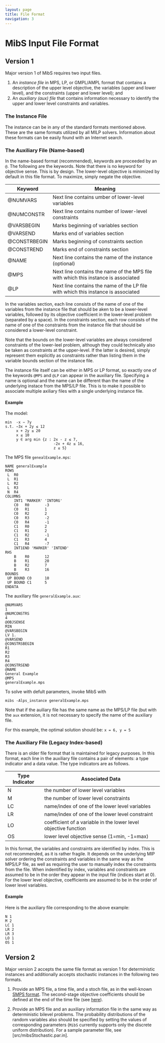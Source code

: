 ```yaml
---
layout: page
title: File Format
navigation: 3
---
```


# MibS Input File Format

## Version 1

Major version 1 of MibS requires two input files.
 1. An _instance file_ in MPS, LP, or GMPL/AMPL format that contains a
 description of the upper level objective, the variables (upper and lower
 level), and the constraints (upper and lower level); and 
 2. An _auxiliary (aux) file_ that contains information necessary to
 identify the upper and lower level constraints and variables.

### The Instance File

The instance can be in any of the standard formats mentioned above. These are
the same formats utilized by all MILP solvers. Information about these formats
can be easily found with an Internet search.

### The Auxiliary File (Name-based)

In the name-based format (recommended), keywords are proceeded by an `@`. The
following are the keywords. Note that there is no keyword for objective sense. 
This is by design. The lower-level objective is minimized by default in this file
format. To maximize, simply negate the objective. 

| Keyword       | Meaning                                                         |
|---------------|-----------------------------------------------------------------|
| @NUMVARS      | Next line contains umber of lower-level variables               |
| @NUMCONSTR    | Next line contains number of lower-level constraints            |
| @VARSBEGIN    | Marks beginning of variables section                            |
| @VARSEND      | Marks end of variables section                                  |
| @CONSTRBEGIN  | Marks beginning of constraints section                          |
| @CONSTREND    | Marks end of constraints section                                |
| @NAME         | Next line contains the name of the instance (optional)          |
| @MPS          | Next line contains the name of the MPS file with which this instance is associated |
| @LP           | Next line contains the name of the LP file with which this instance is associated  |

In the variables section, each line consists of the name of one of the variables from 
the instance file that should be aken to be a lower-level variables, followed by its objective 
coefficient in the lower-level problem (separated by a space). In the constraints section, each 
row consists of the name of one of the constraints from the instance file that should be 
considered a lower-level constraint. 

Note that the bounds on the lower-level variables are always considered constraints of the
lower-leel problem, although they could technically also be taken as constraints at the 
upper-level. If the latter is desired, simply represent them explicitly as constraints rather
than listing them in the variable bounds section of the instance file. 

The instance file itself can be either in MPS or LP format, so exactly one of the keywords
`@MPS` and `@LP` can appear in the auxiliary file. Specifying a name is optional and the name 
can be different than the name of the underlying instace from the MPS/LP file. This is to
make it possible to associate multiple axiliary files with a single underlying instance file.

#### Example

The model:
```
min  -x − 7y
s.t. −3x + 2y ≤ 12
     x + 2y ≤ 20
     x ≤ 10
     y ∈ arg min {z : 2x - z ≤ 7,
                      -2x + 4z ≤ 16,
                      z ≤ 5}
```
The MPS file `genealExample.mps`:

```
NAME generalExample
ROWS
 L  R0
 L  R1
 L  R2
 L  R3
 N  R4
COLUMNS
    INT1 'MARKER' 'INTORG'
    C0   R0       -3
    C0   R1       1
    C0   R2       2
    C0   R3       -2
    C0   R4       -1
    C1   R0       2
    C1   R1       2
    C1   R2       -1
    C1   R3       4
    C1   R4       -7
    INT1END 'MARKER' 'INTEND'
RHS
    B    R0       12
    B    R1       20
    B    R2       7
    B    R3       16
BOUNDS
 UP BOUND C0      10
 UP BOUND C1      5
ENDATA
```
The auxiliary file `generalExample.aux`:
```
@NUMVARS
1
@NUMCONSTRS
4
@OBJSENSE
MIN
@VARSBEGIN
LV 1.
@VARSEND
@CONSTRSBEGIN
R1
R2
R3
R4
@CONSTRSEND
@NAME
General Example
@MPS
generalExample.mps
```
To solve with defult parameters, invoke MibS with
```
mibs -Alps_instance generalExample.mps
```
Note that if the auiliary file has the same name as the MPS/LP file (but with the `aux` extension, 
it is not necessary to specify the name of the auxiliary file. 

For this example, the optimal solution should be: `x = 6, y = 5`

### The Auxiliary File (Legacy Index-based)

There is an older file format that is maintained for legacy purposes. In this format, each line in 
the auxiliary file contains a pair of elements: a type indicator
and a data value. The type indicators are as follows.

| Type Indicator | Associated Data                                     |
|----|-----------------------------------------------------------------|
| N  | the number of lower level variables                             |
| M  | the number of lower level constraints                           |
| LC | name/index of one of the lower level variables                  |
| LR | name/index of one of the lower level constraint                 |
| LO | coefficient of a variable in the lower level objective function |
| OS | lower level objective sense (1=min, -1=max)                     |

In this format, the variables and constraints are identified by index.
This is not recommended, as it is rather fragile. It depends on the underlying
MIP solver ordering the constraints and variables in the same way as the MPS/LP file,
as well as requiring the user to manually index the constraints from the file.
When indentified by index, variables and constraints are assumed to be in the order they
appear in the input file (indices start at 0). For the lower level objective, coefficients 
are assumed to be in the order of lower level variables. 

#### Example

Here is the auxiliary file corresponding to the above example:

```
N 1
M 2
LC 1
LR 2
LR 3
LO 1
OS 1
```

## Version 2

Major version 2 accepts the same file format as version 1 for deterministic
instances and additionally accepts stochastic instances in the following two
formats.

 1. Provide an MPS file, a time file, and a stoch file, as in the well-known
    [SMPS format](http://www.maximalsoftware.com/resources/GassmannKristjansson_dpm007v1.pdf). The second-stage objective coefficients should be defined at
    the end of the time file (see
    [here](https://github.com/tkralphs/BilevelLib/blob/master/stochastic/sslp/bilevel_nonZeroSum_sslp_10_50_50.tim)).

 2. Provide an MPS file and an auxiliary information file in the same way as
    deterministic bilevel problems. The probability distributions of the
    random variables also should be specified by setting the values of
    corresponding parameters (`MibS` currently supports only the discrete
    uniform distribution). For a sample parameter file, see
    [src/mibsStochastic.par.in].

